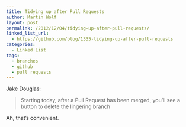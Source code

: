 ```yaml
---
title: Tidying up after Pull Requests
author: Martin Wolf
layout: post
permalink: /2012/12/04/tidying-up-after-pull-requests/
linked_list_url:
  - https://github.com/blog/1335-tidying-up-after-pull-requests
categories:
  - Linked List
tags:
  - branches
  - github
  - pull requests
---
```

<p class="linked-list-quote-author">
  Jake Douglas:
</p>

> Starting today, after a Pull Request has been merged, you’ll see a button to delete the lingering branch

Ah, that&#8217;s convenient.